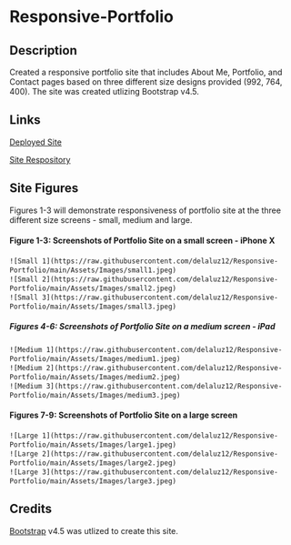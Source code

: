 # Responsive-Portfolio

## Description
Created a responsive portfolio site that includes About Me, Portfolio, and Contact pages based on three different size designs provided (992, 764, 400). The site was created utlizing Bootstrap v4.5.

## Links

[Deployed Site](https://delaluz12.github.io/Responsive-Portfolio/)

[Site Respository](https://github.com/delaluz12/Responsive-Portfolio)

## Site Figures
Figures 1-3 will demonstrate responsiveness of portfolio site at the three different size screens - small, medium and large.

#### Figure 1-3: Screenshots of Portfolio Site on a small screen - iPhone X
    ![Small 1](https://raw.githubusercontent.com/delaluz12/Responsive-Portfolio/main/Assets/Images/small1.jpeg) 
    ![Small 2](https://raw.githubusercontent.com/delaluz12/Responsive-Portfolio/main/Assets/Images/small2.jpeg)
    ![Small 3](https://raw.githubusercontent.com/delaluz12/Responsive-Portfolio/main/Assets/Images/small3.jpeg)

 ##### Figures 4-6: Screenshots of Portfolio Site on a medium screen - iPad
    ![Medium 1](https://raw.githubusercontent.com/delaluz12/Responsive-Portfolio/main/Assets/Images/medium1.jpeg)
    ![Medium 2](https://raw.githubusercontent.com/delaluz12/Responsive-Portfolio/main/Assets/Images/medium2.jpeg)
    ![Medium 3](https://raw.githubusercontent.com/delaluz12/Responsive-Portfolio/main/Assets/Images/medium3.jpeg)

#### Figures 7-9: Screenshots of Portfolio Site on a large screen
    ![Large 1](https://raw.githubusercontent.com/delaluz12/Responsive-Portfolio/main/Assets/Images/large1.jpeg)
    ![Large 2](https://raw.githubusercontent.com/delaluz12/Responsive-Portfolio/main/Assets/Images/large2.jpeg)
    ![Large 3](https://raw.githubusercontent.com/delaluz12/Responsive-Portfolio/main/Assets/Images/large3.jpeg)


## Credits
[Bootstrap](https://getbootstrap.com/docs/4.5/getting-started/introduction/) v4.5 was utlized to create this site. 

